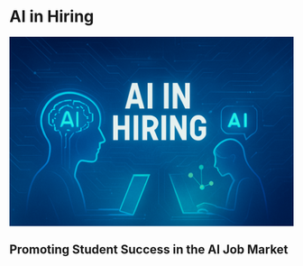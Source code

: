# AI in Hiring
<img align="center" src="AI in Hiring Technology.jpg">

## Promoting Student Success in the AI Job Market


